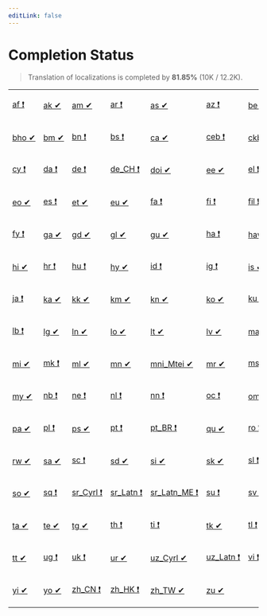 ```yaml
---
editLink: false
---
```


# Completion Status

> Translation of localizations is completed by **81.85%** (10K / 12.2K).

<table width="100%">
<tr><td width="12%">

[af&nbsp;❗](statuses/af.md)

</td><td width="12%">

[ak&nbsp;✔](statuses/ak.md)

</td><td width="12%">

[am&nbsp;✔](statuses/am.md)

</td><td width="12%">

[ar&nbsp;❗](statuses/ar.md)

</td><td width="12%">

[as&nbsp;✔](statuses/as.md)

</td><td width="12%">

[az&nbsp;❗](statuses/az.md)

</td><td width="12%">

[be&nbsp;✔](statuses/be.md)

</td><td width="12%">

[bg&nbsp;✔](statuses/bg.md)

</td></tr>
<tr><td width="12%">

[bho&nbsp;✔](statuses/bho.md)

</td><td width="12%">

[bm&nbsp;✔](statuses/bm.md)

</td><td width="12%">

[bn&nbsp;❗](statuses/bn.md)

</td><td width="12%">

[bs&nbsp;❗](statuses/bs.md)

</td><td width="12%">

[ca&nbsp;✔](statuses/ca.md)

</td><td width="12%">

[ceb&nbsp;❗](statuses/ceb.md)

</td><td width="12%">

[ckb&nbsp;✔](statuses/ckb.md)

</td><td width="12%">

[cs&nbsp;✔](statuses/cs.md)

</td></tr>
<tr><td width="12%">

[cy&nbsp;❗](statuses/cy.md)

</td><td width="12%">

[da&nbsp;❗](statuses/da.md)

</td><td width="12%">

[de&nbsp;❗](statuses/de.md)

</td><td width="12%">

[de_CH&nbsp;❗](statuses/de_CH.md)

</td><td width="12%">

[doi&nbsp;✔](statuses/doi.md)

</td><td width="12%">

[ee&nbsp;✔](statuses/ee.md)

</td><td width="12%">

[el&nbsp;❗](statuses/el.md)

</td><td width="12%">

[en_CA&nbsp;❗](statuses/en_CA.md)

</td></tr>
<tr><td width="12%">

[eo&nbsp;✔](statuses/eo.md)

</td><td width="12%">

[es&nbsp;❗](statuses/es.md)

</td><td width="12%">

[et&nbsp;✔](statuses/et.md)

</td><td width="12%">

[eu&nbsp;✔](statuses/eu.md)

</td><td width="12%">

[fa&nbsp;❗](statuses/fa.md)

</td><td width="12%">

[fi&nbsp;❗](statuses/fi.md)

</td><td width="12%">

[fil&nbsp;❗](statuses/fil.md)

</td><td width="12%">

[fr&nbsp;❗](statuses/fr.md)

</td></tr>
<tr><td width="12%">

[fy&nbsp;❗](statuses/fy.md)

</td><td width="12%">

[ga&nbsp;✔](statuses/ga.md)

</td><td width="12%">

[gd&nbsp;✔](statuses/gd.md)

</td><td width="12%">

[gl&nbsp;✔](statuses/gl.md)

</td><td width="12%">

[gu&nbsp;✔](statuses/gu.md)

</td><td width="12%">

[ha&nbsp;❗](statuses/ha.md)

</td><td width="12%">

[haw&nbsp;✔](statuses/haw.md)

</td><td width="12%">

[he&nbsp;✔](statuses/he.md)

</td></tr>
<tr><td width="12%">

[hi&nbsp;✔](statuses/hi.md)

</td><td width="12%">

[hr&nbsp;❗](statuses/hr.md)

</td><td width="12%">

[hu&nbsp;❗](statuses/hu.md)

</td><td width="12%">

[hy&nbsp;✔](statuses/hy.md)

</td><td width="12%">

[id&nbsp;❗](statuses/id.md)

</td><td width="12%">

[ig&nbsp;❗](statuses/ig.md)

</td><td width="12%">

[is&nbsp;✔](statuses/is.md)

</td><td width="12%">

[it&nbsp;❗](statuses/it.md)

</td></tr>
<tr><td width="12%">

[ja&nbsp;❗](statuses/ja.md)

</td><td width="12%">

[ka&nbsp;✔](statuses/ka.md)

</td><td width="12%">

[kk&nbsp;✔](statuses/kk.md)

</td><td width="12%">

[km&nbsp;✔](statuses/km.md)

</td><td width="12%">

[kn&nbsp;✔](statuses/kn.md)

</td><td width="12%">

[ko&nbsp;✔](statuses/ko.md)

</td><td width="12%">

[ku&nbsp;❗](statuses/ku.md)

</td><td width="12%">

[ky&nbsp;✔](statuses/ky.md)

</td></tr>
<tr><td width="12%">

[lb&nbsp;❗](statuses/lb.md)

</td><td width="12%">

[lg&nbsp;✔](statuses/lg.md)

</td><td width="12%">

[ln&nbsp;✔](statuses/ln.md)

</td><td width="12%">

[lo&nbsp;✔](statuses/lo.md)

</td><td width="12%">

[lt&nbsp;✔](statuses/lt.md)

</td><td width="12%">

[lv&nbsp;✔](statuses/lv.md)

</td><td width="12%">

[mai&nbsp;✔](statuses/mai.md)

</td><td width="12%">

[mg&nbsp;❗](statuses/mg.md)

</td></tr>
<tr><td width="12%">

[mi&nbsp;✔](statuses/mi.md)

</td><td width="12%">

[mk&nbsp;❗](statuses/mk.md)

</td><td width="12%">

[ml&nbsp;✔](statuses/ml.md)

</td><td width="12%">

[mn&nbsp;✔](statuses/mn.md)

</td><td width="12%">

[mni_Mtei&nbsp;✔](statuses/mni_Mtei.md)

</td><td width="12%">

[mr&nbsp;✔](statuses/mr.md)

</td><td width="12%">

[ms&nbsp;❗](statuses/ms.md)

</td><td width="12%">

[mt&nbsp;❗](statuses/mt.md)

</td></tr>
<tr><td width="12%">

[my&nbsp;✔](statuses/my.md)

</td><td width="12%">

[nb&nbsp;❗](statuses/nb.md)

</td><td width="12%">

[ne&nbsp;❗](statuses/ne.md)

</td><td width="12%">

[nl&nbsp;❗](statuses/nl.md)

</td><td width="12%">

[nn&nbsp;❗](statuses/nn.md)

</td><td width="12%">

[oc&nbsp;❗](statuses/oc.md)

</td><td width="12%">

[om&nbsp;✔](statuses/om.md)

</td><td width="12%">

[or&nbsp;✔](statuses/or.md)

</td></tr>
<tr><td width="12%">

[pa&nbsp;✔](statuses/pa.md)

</td><td width="12%">

[pl&nbsp;❗](statuses/pl.md)

</td><td width="12%">

[ps&nbsp;✔](statuses/ps.md)

</td><td width="12%">

[pt&nbsp;❗](statuses/pt.md)

</td><td width="12%">

[pt_BR&nbsp;❗](statuses/pt_BR.md)

</td><td width="12%">

[qu&nbsp;✔](statuses/qu.md)

</td><td width="12%">

[ro&nbsp;❗](statuses/ro.md)

</td><td width="12%">

[ru&nbsp;✔](statuses/ru.md)

</td></tr>
<tr><td width="12%">

[rw&nbsp;✔](statuses/rw.md)

</td><td width="12%">

[sa&nbsp;✔](statuses/sa.md)

</td><td width="12%">

[sc&nbsp;❗](statuses/sc.md)

</td><td width="12%">

[sd&nbsp;✔](statuses/sd.md)

</td><td width="12%">

[si&nbsp;✔](statuses/si.md)

</td><td width="12%">

[sk&nbsp;✔](statuses/sk.md)

</td><td width="12%">

[sl&nbsp;❗](statuses/sl.md)

</td><td width="12%">

[sn&nbsp;❗](statuses/sn.md)

</td></tr>
<tr><td width="12%">

[so&nbsp;✔](statuses/so.md)

</td><td width="12%">

[sq&nbsp;❗](statuses/sq.md)

</td><td width="12%">

[sr_Cyrl&nbsp;❗](statuses/sr_Cyrl.md)

</td><td width="12%">

[sr_Latn&nbsp;❗](statuses/sr_Latn.md)

</td><td width="12%">

[sr_Latn_ME&nbsp;❗](statuses/sr_Latn_ME.md)

</td><td width="12%">

[su&nbsp;❗](statuses/su.md)

</td><td width="12%">

[sv&nbsp;❗](statuses/sv.md)

</td><td width="12%">

[sw&nbsp;❗](statuses/sw.md)

</td></tr>
<tr><td width="12%">

[ta&nbsp;✔](statuses/ta.md)

</td><td width="12%">

[te&nbsp;✔](statuses/te.md)

</td><td width="12%">

[tg&nbsp;✔](statuses/tg.md)

</td><td width="12%">

[th&nbsp;❗](statuses/th.md)

</td><td width="12%">

[ti&nbsp;❗](statuses/ti.md)

</td><td width="12%">

[tk&nbsp;✔](statuses/tk.md)

</td><td width="12%">

[tl&nbsp;❗](statuses/tl.md)

</td><td width="12%">

[tr&nbsp;❗](statuses/tr.md)

</td></tr>
<tr><td width="12%">

[tt&nbsp;✔](statuses/tt.md)

</td><td width="12%">

[ug&nbsp;❗](statuses/ug.md)

</td><td width="12%">

[uk&nbsp;❗](statuses/uk.md)

</td><td width="12%">

[ur&nbsp;✔](statuses/ur.md)

</td><td width="12%">

[uz_Cyrl&nbsp;✔](statuses/uz_Cyrl.md)

</td><td width="12%">

[uz_Latn&nbsp;❗](statuses/uz_Latn.md)

</td><td width="12%">

[vi&nbsp;❗](statuses/vi.md)

</td><td width="12%">

[xh&nbsp;✔](statuses/xh.md)

</td></tr>
<tr><td width="12%">

[yi&nbsp;✔](statuses/yi.md)

</td><td width="12%">

[yo&nbsp;✔](statuses/yo.md)

</td><td width="12%">

[zh_CN&nbsp;❗](statuses/zh_CN.md)

</td><td width="12%">

[zh_HK&nbsp;❗](statuses/zh_HK.md)

</td><td width="12%">

[zh_TW&nbsp;✔](statuses/zh_TW.md)

</td><td width="12%">

[zu&nbsp;✔](statuses/zu.md)

</td></tr>
</table>
